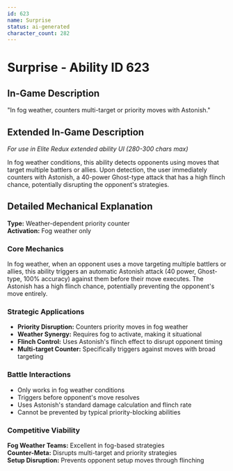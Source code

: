```yaml
---
id: 623
name: Surprise
status: ai-generated
character_count: 282
---
```


# Surprise - Ability ID 623

## In-Game Description
"In fog weather, counters multi-target or priority moves with Astonish."

## Extended In-Game Description
*For use in Elite Redux extended ability UI (280-300 chars max)*

In fog weather conditions, this ability detects opponents using moves that target multiple battlers or allies. Upon detection, the user immediately counters with Astonish, a 40-power Ghost-type attack that has a high flinch chance, potentially disrupting the opponent's strategies.

## Detailed Mechanical Explanation

**Type:** Weather-dependent priority counter  
**Activation:** Fog weather only

### Core Mechanics

In fog weather, when an opponent uses a move targeting multiple battlers or allies, this ability triggers an automatic Astonish attack (40 power, Ghost-type, 100% accuracy) against them before their move executes. The Astonish has a high flinch chance, potentially preventing the opponent's move entirely.

### Strategic Applications

- **Priority Disruption:** Counters priority moves in fog weather
- **Weather Synergy:** Requires fog to activate, making it situational
- **Flinch Control:** Uses Astonish's flinch effect to disrupt opponent timing
- **Multi-target Counter:** Specifically triggers against moves with broad targeting

### Battle Interactions

- Only works in fog weather conditions
- Triggers before opponent's move resolves
- Uses Astonish's standard damage calculation and flinch rate
- Cannot be prevented by typical priority-blocking abilities

### Competitive Viability

**Fog Weather Teams:** Excellent in fog-based strategies  
**Counter-Meta:** Disrupts multi-target and priority strategies  
**Setup Disruption:** Prevents opponent setup moves through flinching